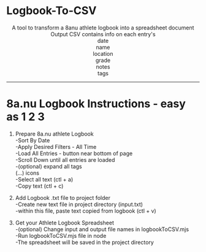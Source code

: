 # Logbook-To-CSV
<div align='center'>
A tool to transform a 8anu athlete logbook into a spreadsheet document
</br>
Output CSV contains info on each entry's </br> 
        date</br>
        name</br>
        location</br>
        grade</br>
        notes</br>
        tags</br>
</div>

---
        
# 8a.nu Logbook Instructions - easy as 1 2 3

1. Prepare 8a.nu athlete Logbook</br>
        -Sort By Date</br>
        -Apply Desired Filters - All Time</br>
-Load All Entries - button near bottom of page</br>
-Scroll Down until all entries are loaded</br>
-(optional) expand all tags </br>
        (...) icons</br>
-Select all text (ctl + a)</br>
-Copy text (ctl + c)</br>

        
2. Add Logbook .txt file to project folder</br>
-Create new text file in project directory (input.txt)</br>
-within this file, paste text copied from logbook (ctl + v)</br>
   

3. Get your Athlete Logbook Spreadsheet</br>
-(optional) Change input and output file names in logbookToCSV.mjs</br>
-Run logbookToCSV.mjs file in node</br>
-The spreadsheet will be saved in the project directory

